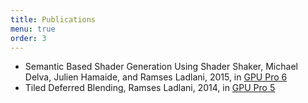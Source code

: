 ```yaml
---
title: Publications
menu: true
order: 3
---
```


- Semantic Based Shader Generation Using Shader Shaker, Michael Delva, Julien Hamaide, and Ramses Ladlani, 2015, in [GPU Pro 6](https://www.crcpress.com/GPU-Pro-6-Advanced-Rendering-Techniques/Engel/p/book/9781482264616)
- Tiled Deferred Blending, Ramses Ladlani, 2014, in [GPU Pro 5](https://www.crcpress.com/GPU-Pro-5-Advanced-Rendering-Techniques/Engel/p/book/9781482208634)